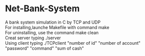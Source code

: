 # Net-Bank-System
A bank system simulation in C by TCP and UDP   
For installing,launche Makefile with command make  
For uninstalling, use the command make clean  
Creat server typing ./server  
Using client typing ./TCPclient "number of id" "number of account" "password" "command" "sum of cash"  
